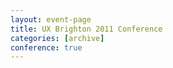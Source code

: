 ```yaml
---
layout: event-page
title: UX Brighton 2011 Conference
categories: [archive]
conference: true
---
```




